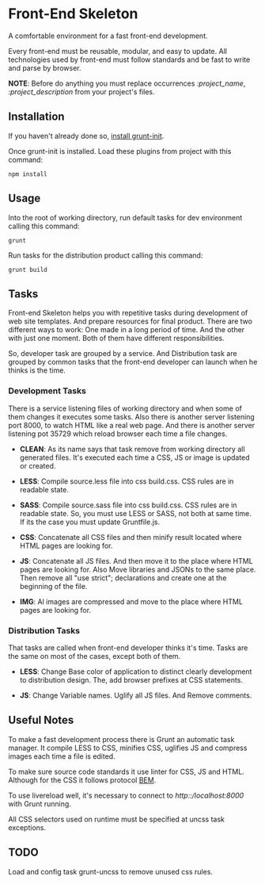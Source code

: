 # Front-End Skeleton

A comfortable environment for a fast front-end development.

Every front-end must be reusable, modular, and easy to update. All technologies
used by front-end must follow standards and be fast to write and parse by
browser.

**NOTE**: Before do anything you must replace occurrences *:project_name*,
*:project_description* from your project's files.

## Installation

If you haven't already done so, [install grunt-init][grunt-website].

Once grunt-init is installed. Load these plugins from project with this command:

```shell
npm install
```

## Usage

Into the root of working directory, run default tasks for dev environment calling this command:

```shell
grunt
```

Run tasks for the distribution product calling this command:

```shell
grunt build
```

## Tasks

Front-end Skeleton helps you with repetitive tasks during development of web
site templates. And prepare resources for final product. There are two different
ways to work: One made in a long period of time. And the other with just one
moment. Both of them have different responsibilities.

So, developer task are grouped by a service. And Distribution task are grouped
by common tasks that the front-end developer can launch when he thinks is the
time.

### Development Tasks

There is a service listening files of working directory and when some of them
changes it executes some tasks. Also there is another server listening port
8000, to watch HTML like a real web page. And there is another server listening
pot 35729 which reload browser each time a file changes.

-   **CLEAN**: As its name says that task remove from working directory all
    generated files. It's executed each time a CSS, JS or image is updated or
    created.

-   **LESS**: Compile source.less file into css build.css. CSS rules are in
    readable state.

-   **SASS**: Compile source.sass file into css build.css. CSS rules are in
    readable state. So, you must use LESS or SASS, not both at same time. If its
    the case you must update Gruntfile.js.

-   **CSS**: Concatenate all CSS files and then minify result located where HTML
    pages are looking for.

-   **JS**: Concatenate all JS files. And then move it to the place where HTML
    pages are looking for. Also Move libraries and JSONs to the same place. Then
    remove all "use strict"; declarations and create one at the beginning of the
    file.

-   **IMG**: Al images are compressed and move to the place where HTML pages are
    looking for.

### Distribution Tasks

That tasks are called when front-end developer thinks it's time. Tasks are the
same on most of the cases, except both of them.

-   **LESS**: Change Base color of application to distinct clearly development
    to distribution design. The, add browser prefixes at CSS statements.

-   **JS**: Change Variable names. Uglify all JS files. And Remove comments.

## Useful Notes

To make a fast development process there is Grunt an automatic task manager. It
compile LESS to CSS, minifies CSS, uglifies JS and compress images each time a
file is edited.

To make sure source code standards it use linter for CSS, JS and HTML. Although
for the CSS it follows protocol [BEM][bem-website].

To use livereload well, it's necessary to connect to *http::/localhost:8000*
with Grunt running.

All CSS selectors used on runtime must be specified at uncss task exceptions.

## TODO

Load and config task grunt-uncss to remove unused css rules.

[bem-website]: http://getbem.com/
[grunt-website]: http://gruntjs.com/project-scaffolding
